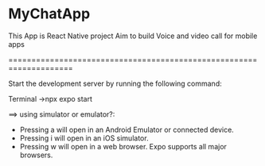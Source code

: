 # MyChatApp

This App is React Native project Aim to build Voice and video call for mobile apps

====================================================================

Start the development server by running the following command:

Terminal
->npx expo start

==> using simulator or emulator?:
  - Pressing a will open in an Android Emulator or connected device.
  - Pressing i will open in an iOS simulator.
  - Pressing w will open in a web browser. Expo supports all major browsers.
